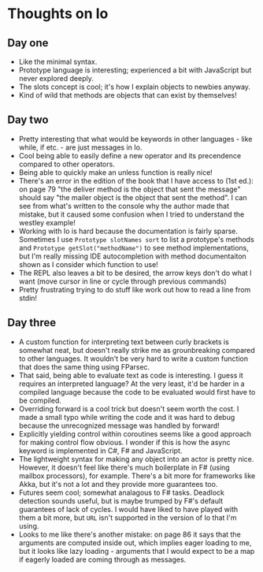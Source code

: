 # Thoughts on Io

## Day one

- Like the minimal syntax.
- Prototype language is interesting; experienced a bit with JavaScript but never explored deeply.
- The slots concept is cool; it's how I explain objects to newbies anyway.
- Kind of wild that methods are objects that can exist by themselves!

## Day two

- Pretty interesting that what would be keywords in other languages - like while, if etc. - are just messages in Io.
- Cool being able to easily define a new operator and its precendence compared to other operators.
- Being able to quickly make an unless function is really nice!
- There's an error in the edition of the book that I have access to (1st ed.): on page 79 "the deliver method is the object that sent the message" should say "the mailer object is the object that sent the method". I can see from what's written to the console why the author made that mistake, but it caused some confusion when I tried to understand the westley example!
- Working with Io is hard because the documentation is fairly sparse. Sometimes I use `Prototype slotNames sort` to list a prototype's methods and `Prototype getSlot("methodName")` to see method implementations, but I'm really missing IDE autocompletion with method documentaiton shown as I consider which function to use!
- The REPL also leaves a bit to be desired, the arrow keys don't do what I want (move cursor in line or cycle through previous commands)
- Pretty frustrating trying to do stuff like work out how to read a line from stdin!

## Day three

- A custom function for interpreting text between curly brackets is somewhat neat, but doesn't really strike me as grounbreaking compared to other languages. It wouldn't be very hard to write a custom function that does the same thing using FParsec.
- That said, being able to evaluate text as code is interesting. I guess it requires an interpreted language? At the very least, it'd be harder in a compiled language because the code to be evaluated would first have to be compiled.
- Overriding forward is a cool trick but doesn't seem worth the cost. I made a small typo while writing the code and it was hard to debug because the unrecognized message was handled by forward!
- Explicitly yielding control within coroutines seems like a good approach for making control flow obvious. I wonder if this is how the async keyword is implemented in C#, F# and JavaScript.
- The lightweight syntax for making any object into an actor is pretty nice. However, it doesn't feel like there's much boilerplate in F# (using mailbox processors), for example. There's a bit more for frameworks like Akka, but it's not a lot and they provide more guarantees too.
- Futures seem cool; somewhat analagous to F# tasks. Deadlock detection sounds useful, but is maybe trumped by F#'s default guarantees of lack of cycles. I would have liked to have played with them a bit more, but `URL` isn't supported in the version of Io that I'm using.
- Looks to me like there's another mistake: on page 86 it says that the arguments are computed inside out, which implies eager loading to me, but it looks like lazy loading - arguments that I would expect to be a map if eagerly loaded are coming through as messages.
